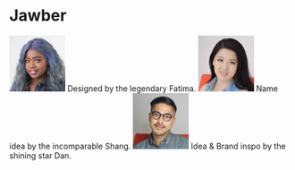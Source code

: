 # Jawber 

<img style="width:100px;" src="./images/fatima.jpg" alt="Picture of Fatima.">
Designed by the legendary Fatima.


<img style="width:100px;" src="./images/shang.jpg" alt="Picture of Shang.">
Name idea by the incomparable Shang.


<img style="width:100px;" src="./images/dan.jpg" alt="Picture of Dan.">
Idea & Brand inspo by the shining star Dan.
